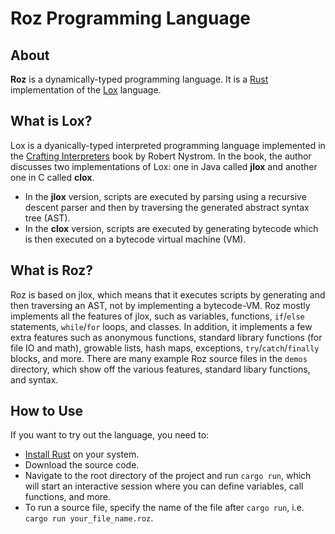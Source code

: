 # Roz Programming Language

## About
**Roz** is a dynamically-typed programming language. It is a [Rust](https://www.rust-lang.org/) implementation of 
the [Lox](https://craftinginterpreters.com/the-lox-language.html) language. 

## What is Lox?
Lox is a dyanically-typed interpreted programming language implemented in the [Crafting Interpreters](https://craftinginterpreters.com/) book by Robert Nystrom. 
In the book, the author discusses two implementations of Lox: one in Java called **jlox** and another one in C called **clox**. 
* In the **jlox** version, scripts are executed by parsing using a 
recursive descent parser and then by traversing the generated abstract syntax tree (AST).
* In the **clox** version, scripts are executed by generating bytecode which is then executed on a 
bytecode virtual machine (VM).

## What is Roz?
Roz is based on jlox, which means that it executes scripts by generating and then traversing an AST, not by implementing a bytecode-VM.
Roz mostly implements all the features of jlox, such as variables, functions, `if`/`else` statements, `while`/`for` loops, and classes.
In addition, it implements a few extra features such as anonymous functions, standard library functions (for file IO and math), 
growable lists, hash maps, exceptions, `try`/`catch`/`finally` blocks, and more. There are many example Roz source files in the 
`demos` directory, which show off the various features, standard libary functions, and syntax.

## How to Use
If you want to try out the language, you need to:
* [Install Rust](https://www.rust-lang.org/tools/install) on your system.
* Download the source code.
* Navigate to the root directory of the project and run `cargo run`, which will start an interactive session where you can define variables, call functions, and more.
* To run a source file, specify the name of the file after `cargo run`, i.e. `cargo run your_file_name.roz`.
  


